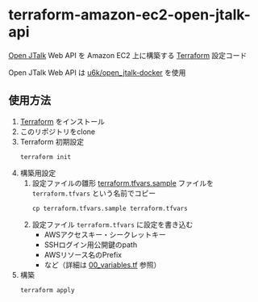 # terraform-amazon-ec2-open-jtalk-api
[Open JTalk](http://open-jtalk.sourceforge.net/) Web API を Amazon EC2 上に構築する [Terraform](https://www.terraform.io/) 設定コード

Open JTalk Web API は [u6k/open_jtalk-docker](https://github.com/u6k/open_jtalk-docker) を使用

## 使用方法
1. [Terraform](https://www.terraform.io/) をインストール
1. このリポジトリをclone
1. Terraform 初期設定
    ```
    terraform init
    ```
1. 構築用設定
    1. 設定ファイルの雛形 [terraform.tfvars.sample](./terraform.tfvars.sample) ファイルを `terraform.tfvars` という名前でコピー
        ```
        cp terraform.tfvars.sample terraform.tfvars
        ```
    1. 設定ファイル `terraform.tfvars` に設定を書き込む
        * AWSアクセスキー・シークレットキー
        * SSHログイン用公開鍵のpath
        * AWSリソース名のPrefix
        * など（詳細は [00_variables.tf](./00_variables.tf) 参照）
1. 構築
    ```
    terraform apply
    ```

